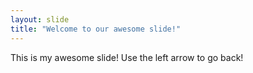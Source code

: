 ```yaml
---
layout: slide
title: "Welcome to our awesome slide!"
---
```

This is my awesome slide!
Use the left arrow to go back!
